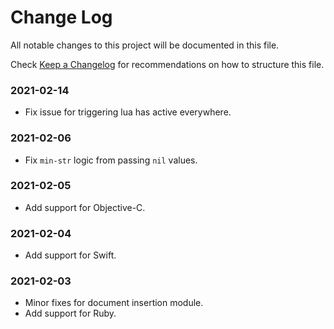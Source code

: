 # Change Log

All notable changes to this project will be documented in this file.

Check [Keep a Changelog](http://keepachangelog.com/) for recommendations on how to structure this file.


### 2021-02-14

* Fix issue for triggering lua has active everywhere.

### 2021-02-06

* Fix `min-str` logic from passing `nil` values.

### 2021-02-05

* Add support for Objective-C.

### 2021-02-04

* Add support for Swift.

### 2021-02-03

* Minor fixes for document insertion module.
* Add support for Ruby.
